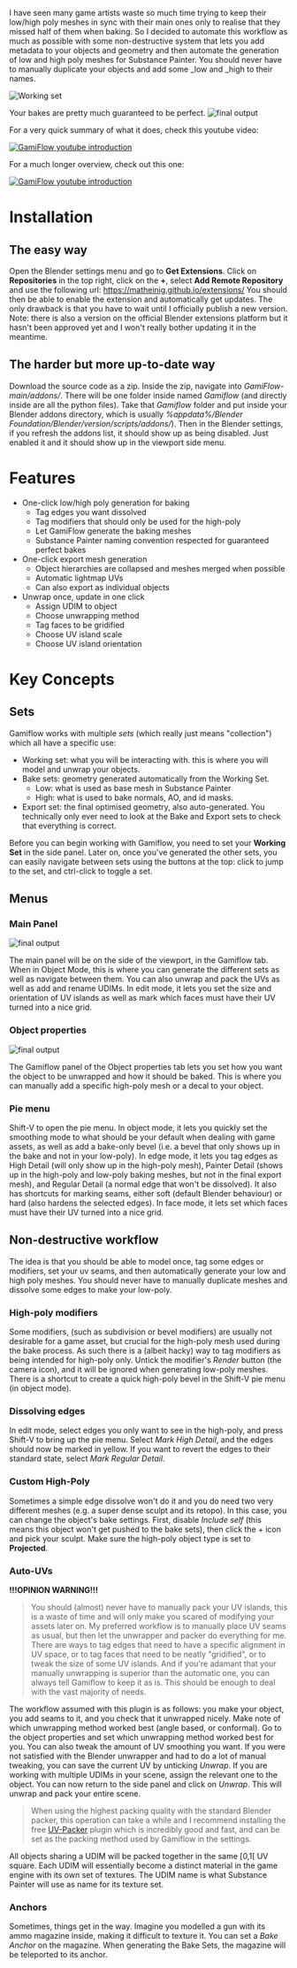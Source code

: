 I have seen many game artists waste so much time trying to keep their low/high poly meshes in sync with their main ones only to realise that they missed half of them when baking. So I decided to automate this workflow as much as possible with some non-destructive system that lets you add metadata to your objects and geometry and then automate the generation of low and high poly meshes for Substance Painter. You should never have to manually duplicate your objects and add some _low and _high to their names.

![Working set](pics/example_combined.png)

Your bakes are pretty much guaranteed to be perfect.
![final output](pics/example_final.jpg)

For a very quick summary of what it does, check this youtube video:

[![GamiFlow youtube introduction](https://img.youtube.com/vi/cxSfqs7uISE/0.jpg)](https://www.youtube.com/watch?v=cxSfqs7uISE)

For a much longer overview, check out this one:

[![GamiFlow youtube introduction](https://img.youtube.com/vi/jy87jXTXiNc/0.jpg)](https://www.youtube.com/watch?v=jy87jXTXiNc)

# Installation
## The easy way
Open the Blender settings menu and go to **Get Extensions**. Click on **Repositories** in the top right, click on the **+**, select **Add Remote Repository** and use the following url: https://matheinig.github.io/extensions/ 
You should then be able to enable the extension and automatically get updates. The only drawback is that you have to wait until I officially publish a new version.
Note: there is also a version on the official Blender extensions platform but it hasn't been approved yet and I won't really bother updating it in the meantime.
## The harder but more up-to-date way
Download the source code as a zip. Inside the zip, navigate into _GamiFlow-main/addons/_. There will be one folder inside named _Gamiflow_ (and directly inside are all the python files). Take that _Gamiflow_ folder and put inside your Blender addons directory, which is usually _%appdata%/Blender Foundation/Blender/*version*/scripts/addons/_). Then in the Blender settings, if you refresh the addons list, it should show up as being disabled. Just enabled it and it should show up in the viewport side menu.

# Features
 - One-click low/high poly generation for baking
   - Tag edges you want dissolved
   - Tag modifiers that should only be used for the high-poly
   - Let GamiFlow generate the baking meshes
   - Substance Painter naming convention respected for guaranteed perfect bakes
 - One-click export mesh generation
   - Object hierarchies are collapsed and meshes merged when possible
   - Automatic lightmap UVs
   - Can also export as individual objects
 - Unwrap once, update in one click
   - Assign UDIM to object
   - Choose unwrapping method 
   - Tag faces to be gridified 
   - Choose UV island scale
   - Choose UV island orientation  

# Key Concepts

## Sets
Gamiflow works with multiple *sets* (which really just means "collection") which all have a specific use:
- Working set: what you will be interacting with. this is where you will model and unwrap your objects.
- Bake sets: geometry generated automatically from the Working Set.
  - Low: what is used as base mesh in Substance Painter
  - High: what is used to bake normals, AO, and id masks.
- Export set: the final optimised geometry, also auto-generated.
You technically only ever need to look at the Bake and Export sets to check that everything is correct.

Before you can begin working with Gamiflow, you need to set your **Working Set** in the side panel.
Later on, once you've generated the other sets, you can easily navigate between sets using the buttons at the top: click to jump to the set, and ctrl-click to toggle a set.

## Menus
### Main Panel
![final output](pics/side_panel.png)

The main panel will be on the side of the viewport, in the Gamiflow tab. When in Object Mode, this is where you can generate the different sets as well as navigate between them. You can also unwrap and pack the UVs as well as add and rename UDIMs.
In edit mode, it lets you set the size and orientation of UV islands as well as mark which faces must have their UV turned into a nice grid.

### Object properties
![final output](pics/object_panel.png)

The Gamiflow panel of the Object properties tab lets you set how you want the object to be unwrapped and how it should be baked. This is where you can manually add a specific high-poly mesh or a decal to your object.

### Pie menu
Shift-V to open the pie menu. In object mode, it lets you quickly set the smoothing mode to what should be your default when dealing with game assets, as well as add a bake-only bevel (i.e. a bevel that only shows up in the bake and not in your low-poly).
In edge mode, it lets you tag edges as High Detail (will only show up in the high-poly mesh), Painter Detail (shows up in the high-poly and low-poly baking meshes, but not in the final export mesh), and Regular Detail (a normal edge that won't be dissolved). It also has shortcuts for marking seams, either soft (default Blender behaviour) or hard (also hardens the selected edges).
In face mode, it lets set which faces must have their UV turned into a nice grid.

## Non-destructive workflow
The idea is that you should be able to model once, tag some edges or modifiers, set your uv seams, and then automatically generate your low and high poly meshes. You should never have to manually duplicate meshes and dissolve some edges to make your low-poly.

### High-poly modifiers
Some modifiers, (such as subdivision or bevel modifiers) are usually not desirable for a game asset, but crucial for the high-poly mesh used during the bake process. As such there is a (albeit hacky) way to tag modifiers as being intended for high-poly only. Untick the modifier's *Render* button (the camera icon), and it will be ignored when generating low-poly meshes.
There is a shortcut to create a quick high-poly bevel in the Shift-V pie menu (in object mode).

### Dissolving edges
In edit mode, select edges you only want to see in the high-poly, and press Shift-V to bring up the pie menu. Select *Mark High Detail*, and the edges should now be marked in yellow. If you want to revert the edges to their standard state, select *Mark Regular Detail*.

### Custom High-Poly
Sometimes a simple edge dissolve won't do it and you do need two very different meshes (e.g. a super dense sculpt and its retopo). In this case, you can change the object's bake settings. First, disable *Include self* (this means this object won't get pushed to the bake sets), then click the + icon and pick your sculpt. Make sure the high-poly object type is set to **Projected**.

### Auto-UVs
**!!!OPINION WARNING!!!**
>You should (almost) never have to manually pack your UV islands, this is a waste of time and will only make you scared of modifying your assets later on. My preferred workflow is to manually place UV seams as usual, but then let the unwrapper and packer do everything for me. There are ways to tag edges that need to have a specific alignment in UV space, or to tag faces that need to be neatly "gridified", or to tweak the size of some UV islands. And if you're adamant that your manually unwrapping is superior than the automatic one, you can always tell Gamiflow to keep it as is. This should be enough to deal with the vast majority of needs.

The workflow assumed with this plugin is as follows: you make your object, you add seams to it, and you check that it unwrapped nicely. Make note of which unwrapping method worked best (angle based, or conformal). Go to the object properties and set which unwrapping method worked best for you. You can also tweak the amount of UV smoothing you want. If you were not satisfied with the Blender unwrapper and had to do a lot of manual tweaking, you can save the current UV by unticking *Unwrap*. If you are working with multiple UDIMs in your scene, assign the relevant one to the object.
You can now return to the side panel and click on *Unwrap*. This will unwrap and pack your entire scene. 
>When using the highest packing quality with the standard Blender packer, this operation can take a while and I recommend installing the free [UV-Packer](https://www.uv-packer.com/download/) plugin which is incredibly good and fast, and can be set as the packing method used by Gamiflow in the settings.

All objects sharing a UDIM will be packed together in the same [0,1[ UV square. Each UDIM will essentially become a distinct material in the game engine with its own set of textures. The UDIM name is what Substance Painter will use as name for its texture set.

### Anchors
Sometimes, things get in the way. Imagine you modelled a gun with its ammo magazine inside, making it difficult to texture it. You can set a *Bake Anchor* on the magazine. When generating the Bake Sets, the magazine will be teleported to its anchor.


